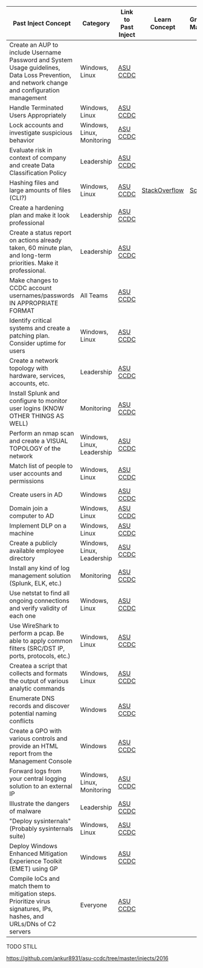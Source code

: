| Past Inject Concept  | Category | Link to Past Inject | Learn Concept | GrayHats Materials |
| ------------- | ------------- | ------------- | ------------ | --------------- |
| Create an AUP to include Username Password and System Usage guidelines, Data Loss Prevention, and network change and configuration management | Windows, Linux | [ASU CCDC](https://github.com/ankur8931/asu-ccdc/blob/master/injects/Inject_8.docx) |  | |
| Handle Terminated Users Appropriately | Windows, Linux | [ASU CCDC](https://github.com/ankur8931/asu-ccdc/blob/master/injects/Injects%20Document.docx) |  | |
| Lock accounts and investigate suspicious behavior | Windows, Linux, Monitoring | [ASU CCDC](https://github.com/ankur8931/asu-ccdc/blob/master/injects/Injects%20Document.docx) | | |
| Evaluate risk in context of company and create Data Classification Policy | Leadership | [ASU CCDC](https://github.com/ankur8931/asu-ccdc/blob/master/injects/Injects%20Document.docx) |  | |
| Hashing files and large amounts of files (CLI?) | Windows, Linux | [ASU CCDC](https://github.com/ankur8931/asu-ccdc/blob/master/injects/Injects%20Document.docx) | [StackOverflow](https://stackoverflow.com/questions/60289993/create-separate-md5-file-for-each-file-recursively)  | [Script](https://github.com/GrayHatsUWB/CCDC-2024/blob/main/CompetitionScripts/md5offilesinpwd.sh) |
| Create a hardening plan and make it look professional | Leadership | [ASU CCDC](https://github.com/ankur8931/asu-ccdc/blob/master/injects/Injects%20Document.docx) | | |
| Create a status report on actions already taken, 60 minute plan, and long-term priorities. Make it professional. | Leadership | [ASU CCDC](https://github.com/ankur8931/asu-ccdc/blob/master/injects/Injects%20Document.docx) | | |
| Make changes to CCDC account usernames/passwords IN APPROPRIATE FORMAT | All Teams | [ASU CCDC](https://github.com/ankur8931/asu-ccdc/blob/master/injects/virtual-quals/Inject1.pdf) |  | |
| Identify critical systems and create a patching plan. Consider uptime for users | Windows, Linux | [ASU CCDC](https://github.com/ankur8931/asu-ccdc/blob/master/injects/virtual-quals/Inject4.pdf) | | |
| Create a network topology with hardware, services, accounts, etc. | Leadership | [ASU CCDC](https://github.com/ankur8931/asu-ccdc/blob/master/injects/virtual-quals/Inject5.pdf) | | |
| Install Splunk and configure to monitor user logins (KNOW OTHER THINGS AS WELL) | Monitoring | [ASU CCDC](https://github.com/ankur8931/asu-ccdc/blob/master/injects/virtual-quals/Inject7.pdf) | | |
| Perform an nmap scan and create a VISUAL TOPOLOGY of the network | Windows, Linux, Leadership | [ASU CCDC](https://github.com/ankur8931/asu-ccdc/blob/master/injects/virtual-quals/Inject8.pdf) | | |
| Match list of people to user accounts and permissions | Windows, Linux | [ASU CCDC](https://github.com/ankur8931/asu-ccdc/blob/master/injects/2018/wrccdcnov2018invitationalvirtual-injects/wrccdcnov2018invitationalvirtual-inject-8-listofusers-arizonastateuniversity.pdf) | | |
| Create users in AD | Windows | [ASU CCDC](https://github.com/ankur8931/asu-ccdc/blob/master/injects/2018/wrccdcnov2018invitationalvirtual-injects/wrccdcnov2018invitationalvirtual-inject-10-addnewemployees-arizonastateuniversity.pdf) | | |
| Domain join a computer to AD | Windows, Linux | [ASU CCDC](https://github.com/ankur8931/asu-ccdc/blob/master/injects/2018/wrccdcnov2018invitationalvirtual-injects/wrccdcnov2018invitationalvirtual-inject-13-userscantlogin-arizonastateuniversity.pdf) | | |
| Implement DLP on a machine | Windows, Linux | [ASU CCDC](https://github.com/ankur8931/asu-ccdc/blob/master/injects/2018/wrccdcnov2018invitationalvirtual-injects/wrccdcnov2018invitationalvirtual-inject-15-lostlaptops-arizonastateuniversity.pdf) | | |
| Create a publicly available employee directory | Windows, Linux, Leadership | [ASU CCDC](https://github.com/ankur8931/asu-ccdc/blob/master/injects/2017/wrccdcqualifier2017-inject-10-publishemployeedirectory-team02asu.pdf) | | |
| Install any kind of log management solution (Splunk, ELK, etc.) | Monitoring | [ASU CCDC](https://github.com/ankur8931/asu-ccdc/blob/master/injects/2017/wrccdcqualifier2017-inject-11-logmanagement-team02asu.pdf) | | |
| Use netstat to find all ongoing connections and verify validity of each one | Windows, Linux | [ASU CCDC](https://github.com/ankur8931/asu-ccdc/blob/master/injects/2017/wrccdcqualifier2017-inject-13-usenetstattodetermineoutgoingconnections-team02asu.pdf) | | |
| Use WireShark to perform a pcap. Be able to apply common filters (SRC/DST IP, ports, protocols, etc.) | Windows, Linux | [ASU CCDC](https://github.com/ankur8931/asu-ccdc/blob/master/injects/2017/wrccdcqualifier2017-inject-15-installandusewireshark-team02asu.pdf) | | |
| Createa a script that collects and formats the output of various analytic commands | Windows, Linux | [ASU CCDC](https://github.com/ankur8931/asu-ccdc/blob/master/injects/2017/wrccdcqualifier2017-inject-17-linuxshellscriptingexercise-team02asu.pdf) | | |
| Enumerate DNS records and discover potential naming conflicts | Windows | [ASU CCDC](https://github.com/ankur8931/asu-ccdc/blob/master/injects/2017/wrccdcqualifier2017-inject-18-ediscovery-team02asu.pdf) | | |
| Create a GPO with various controls and provide an HTML report from the Management Console | Windows | [ASU CCDC](https://github.com/ankur8931/asu-ccdc/blob/master/injects/2017/wrccdcqualifier2017-inject-19-adsecuritypolicies-team02asu.pdf) | | |
| Forward logs from your central logging solution to an external IP | Windows, Linux, Monitoring | [ASU CCDC](https://github.com/ankur8931/asu-ccdc/blob/master/injects/2017/wrccdcqualifier2017-inject-20-forwardsyslogtocentralqradar-team02asu.pdf) | | |
| Illustrate the dangers of malware | Leadership | [ASU CCDC](https://github.com/ankur8931/asu-ccdc/blob/master/injects/2017/wrccdcqualifier2017-inject-21-infographicorposteronmalware-team02asu.pdf) | | |
| "Deploy sysinternals" (Probably sysinternals suite) | Windows, Linux | [ASU CCDC](https://github.com/ankur8931/asu-ccdc/blob/master/injects/2017/wrccdcqualifier2017-inject-22-deploysysinternalstowindowsdesktops-team02asu.pdf) | | |
| Deploy Windows Enhanced Mitigation Experience Toolkit (EMET) using GP | Windows | [ASU CCDC](https://github.com/ankur8931/asu-ccdc/blob/master/injects/2017/wrccdcqualifier2017-inject-23-deployemettowindowsenvironment-team02asu.pdf) | | |
| Compile IoCs and match them to mitigation steps. Prioritize virus signatures, IPs, hashes, and URLs/DNs of C2 servers | Everyone | [ASU CCDC](https://github.com/ankur8931/asu-ccdc/blob/master/injects/2017/wrccdcqualifier2017-inject-24-searchlogsforspecificindicatorsofcompromise-team02asu.pdf) | | |


TODO STILL

https://github.com/ankur8931/asu-ccdc/tree/master/injects/2016

